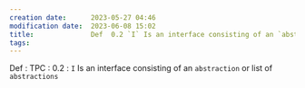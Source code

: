 ```yaml
---
creation date:		2023-05-27 04:46
modification date:	2023-06-08 15:02
title: 				Def  0.2 `I` Is an interface consisting of an `abstraction` or list of `abstractions`
tags:
---
```


Def : TPC : 0.2 : `I` Is an interface consisting of an `abstraction` or list of `abstractions`